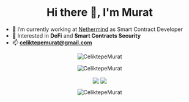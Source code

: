<h1 align="center">Hi there 👋, I'm Murat</h1>

- 🔭 I’m currently working at [Nethermind](https://nethermind.io) as Smart Contract Developer
- 🌱 Interested in **DeFi** and **Smart Contracts Security**
- 📫 **celiktepemurat@gmail.com**

<p align="center">
<img src="https://komarev.com/ghpvc/?username=CeliktepeMurat&label=Views&color=lightgrey&style=flat-square" alt="CeliktepeMurat" /> 
</p>
<p align="center">
<img src="https://github-profile-trophy.vercel.app/?username=CeliktepeMurat&rank=SECRET,SSS,SS,S,AAA,AA,A&theme=radical&no-bg=true&no-frame=true&column=4" alt="CeliktepeMurat" />
</p>
<p align="center">
<img align="center" src="https://github-readme-stats.vercel.app/api?username=CeliktepeMurat&theme=blue-green&show_icons=true&count_private=true&hide_border=true" />
<img align="center" src="https://github-readme-stats.vercel.app/api/top-langs/?username=CeliktepeMurat&layout=compact&langs_count=8&theme=blue-green&hide_border=true" />

</p>
<p align="center">
<img align="center" src="https://github-readme-streak-stats.herokuapp.com/?user=CeliktepeMurat&theme=blue-green&hide_border=true" alt="CeliktepeMurat" />
</p>
